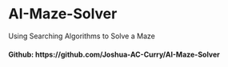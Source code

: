 # AI-Maze-Solver
Using Searching Algorithms to Solve a Maze
<h4> Github: https://github.com/Joshua-AC-Curry/AI-Maze-Solver </h4>
